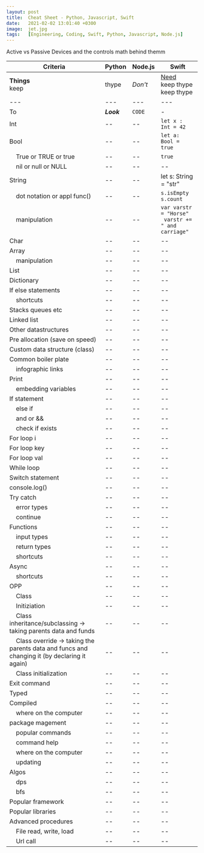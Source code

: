```yaml
---
layout: post
title:  Cheat Sheet - Python, Javascript, Swift
date:   2021-02-02 13:01:40 +0300
image:  jet.jpg
tags:   [Engineering, Coding, Swift, Python, Javascript, Node.js]
---
```


Active vs Passive Devices and the controls math behind themm

Criteria | Python | Node.js | Swift
--- | --- | --- | ---
**Things** <br /> keep | thype  | _Don't_ | [Need](http://makeuseof.com)<br /> keep thype  <br /> keep thype  
--- | --- | --- | ---
To | *__Look__* | `CODE` | -
Int  | -- | -- | `let x : Int = 42`
Bool  | -- | -- | `let a: Bool = true`
&nbsp;&nbsp;&nbsp;&nbsp;True or TRUE or true  | -- | -- |`true`
&nbsp;&nbsp;&nbsp;&nbsp;nil or null or NULL  | -- | -- | --
String | -- | -- | let s: String = "str"
&nbsp;&nbsp;&nbsp;&nbsp;dot notation or appl func() | -- | -- | `s.isEmpty` <br /> `s.count`
&nbsp;&nbsp;&nbsp;&nbsp;manipulation | -- | -- | `var varstr = "Horse"` <br /> ` varstr += " and carriage"`
Char | -- | -- | --
Array | -- | -- | --
&nbsp;&nbsp;&nbsp;&nbsp;manipulation | -- | -- | --
List | -- | -- | --
Dictionary  | -- | -- | --
If else statements | -- | -- | --
&nbsp;&nbsp;&nbsp;&nbsp;shortcuts | -- | -- | --
Stacks queues etc | -- | -- | --
Linked list   | -- | -- | --
Other datastructures   | -- | -- | --
Pre allocation (save on speed)   | -- | -- | --
Custom data structure (class)   | -- | -- | --
Common boiler plate   | -- | -- | --
&nbsp;&nbsp;&nbsp;&nbsp;infographic links   | -- | -- | --
Print    | -- | -- | --
&nbsp;&nbsp;&nbsp;&nbsp;embedding variables   | -- | -- | --
If statement    | -- | -- | --
&nbsp;&nbsp;&nbsp;&nbsp;else if   | -- | -- | --
&nbsp;&nbsp;&nbsp;&nbsp;and or &&   | -- | -- | --
&nbsp;&nbsp;&nbsp;&nbsp;check if exists   | -- | -- | --
For loop i   | -- | -- | --
For loop key   | -- | -- | --
For loop val   | -- | -- | --
While loop   | -- | -- | --
Switch statement   | -- | -- | --
console.log()   | -- | -- | --
Try catch   | -- | -- | --
&nbsp;&nbsp;&nbsp;&nbsp;error types   | -- | -- | --
&nbsp;&nbsp;&nbsp;&nbsp;continue   | -- | -- | --
Functions   | -- | -- | --
&nbsp;&nbsp;&nbsp;&nbsp;input types   | -- | -- | --
&nbsp;&nbsp;&nbsp;&nbsp;return types   | -- | -- | --
&nbsp;&nbsp;&nbsp;&nbsp;shortcuts   | -- | -- | --
Async    | -- | -- | --
&nbsp;&nbsp;&nbsp;&nbsp;shortcuts   | -- | -- | --
OPP   | -- | -- | --
&nbsp;&nbsp;&nbsp;&nbsp;Class   | -- | -- | --
&nbsp;&nbsp;&nbsp;&nbsp;Initiziation   | -- | -- | --
&nbsp;&nbsp;&nbsp;&nbsp;Class inheritance/subclassing -> taking parents data and funds   | -- | -- | --
&nbsp;&nbsp;&nbsp;&nbsp;Class override -> taking the parents data and funcs and changing it (by declaring it again)   | -- | -- | --
&nbsp;&nbsp;&nbsp;&nbsp;Class initialization   | -- | -- | --
Exit command   | -- | -- | --
Typed   | -- | -- | --
Compiled   | -- | -- | --
&nbsp;&nbsp;&nbsp;&nbsp;where on the computer   | -- | -- | --
package magement   | -- | -- | --
&nbsp;&nbsp;&nbsp;&nbsp;popular commands   | -- | -- | --
&nbsp;&nbsp;&nbsp;&nbsp;command help  | -- | -- | --
&nbsp;&nbsp;&nbsp;&nbsp;where on the computer  | -- | -- | --
&nbsp;&nbsp;&nbsp;&nbsp;updating  | -- | -- | --
Algos   | -- | -- | --
&nbsp;&nbsp;&nbsp;&nbsp;dps  | -- | -- | --
&nbsp;&nbsp;&nbsp;&nbsp;bfs  | -- | -- | --
Popular framework  | -- | -- | --
Popular libraries   | -- | -- | --
Advanced procedures  | -- | -- | --
&nbsp;&nbsp;&nbsp;&nbsp;File read, write, load   | -- | -- | --
&nbsp;&nbsp;&nbsp;&nbsp;Url call   | -- | -- | --
